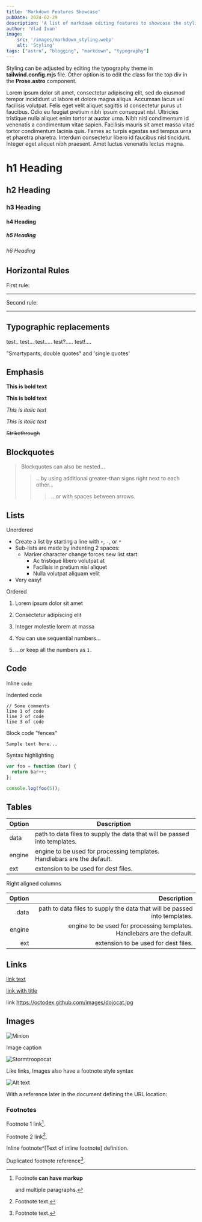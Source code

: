 ```yaml
---
title: 'Markdown Features Showcase'
pubDate: 2024-02-29
description: 'A list of markdown editing features to showcase the styling use alongside the given usage examples'
author: 'Vlad Ivan'
image:
    src: '/images/markdown_styling.webp'
    alt: 'Styling'
tags: ["astro", "blogging", "markdown", "typography"]
---
```

Styling can be adjusted by editing the typography theme in **tailwind.config.mjs** file. Other option is to edit the class for the top div in the **Prose.astro**  component.

Lorem ipsum dolor sit amet, consectetur adipiscing elit, sed do eiusmod tempor incididunt ut labore et dolore magna aliqua. Accumsan lacus vel facilisis volutpat. Felis eget velit aliquet sagittis id consectetur purus ut faucibus. Odio eu feugiat pretium nibh ipsum consequat nisl. Ultricies tristique nulla aliquet enim tortor at auctor urna. Nibh nisl condimentum id venenatis a condimentum vitae sapien. Facilisis mauris sit amet massa vitae tortor condimentum lacinia quis. Fames ac turpis egestas sed tempus urna et pharetra pharetra. Interdum consectetur libero id faucibus nisl tincidunt. Integer eget aliquet nibh praesent. Amet luctus venenatis lectus magna.

# h1 Heading
## h2 Heading
### h3 Heading
#### h4 Heading
##### h5 Heading
###### h6 Heading


## Horizontal Rules
First rule:
___

Second rule:
***


## Typographic replacements

test.. test... test..... test?..... test!....

"Smartypants, double quotes" and 'single quotes'


## Emphasis

**This is bold text**

__This is bold text__

*This is italic text*

_This is italic text_

~~Strikethrough~~


## Blockquotes


> Blockquotes can also be nested...
>> ...by using additional greater-than signs right next to each other...
> > > ...or with spaces between arrows.


## Lists

Unordered

+ Create a list by starting a line with `+`, `-`, or `*`
+ Sub-lists are made by indenting 2 spaces:
  - Marker character change forces new list start:
    * Ac tristique libero volutpat at
    + Facilisis in pretium nisl aliquet
    - Nulla volutpat aliquam velit
+ Very easy!

Ordered

1. Lorem ipsum dolor sit amet
2. Consectetur adipiscing elit
3. Integer molestie lorem at massa


1. You can use sequential numbers...
1. ...or keep all the numbers as `1.`


## Code

Inline `code`

Indented code

    // Some comments
    line 1 of code
    line 2 of code
    line 3 of code


Block code "fences"

```
Sample text here...
```

Syntax highlighting

``` js
var foo = function (bar) {
  return bar++;
};

console.log(foo(5));
```

## Tables

| Option | Description |
| ------ | ----------- |
| data   | path to data files to supply the data that will be passed into templates. |
| engine | engine to be used for processing templates. Handlebars are the default. |
| ext    | extension to be used for dest files. |

Right aligned columns

| Option | Description |
| ------:| -----------:|
| data   | path to data files to supply the data that will be passed into templates. |
| engine | engine to be used for processing templates. Handlebars are the default. |
| ext    | extension to be used for dest files. |


## Links

[link text](https://octodex.github.com/images/minion.png)

[link with title](https://octodex.github.com/images/stormtroopocat.jpg "title text!")

link https://octodex.github.com/images/dojocat.jpg 


## Images

![Minion](https://octodex.github.com/images/minion.png)
<figcaption>Image caption</figcaption>

![Stormtroopocat](https://octodex.github.com/images/stormtroopocat.jpg "The Stormtroopocat")

Like links, Images also have a footnote style syntax

![Alt text][id]

With a reference later in the document defining the URL location:

[id]: https://octodex.github.com/images/dojocat.jpg  "The Dojocat"


### Footnotes

Footnote 1 link[^first].

Footnote 2 link[^second].

Inline footnote^[Text of inline footnote] definition.

Duplicated footnote reference[^second].

[^first]: Footnote **can have markup**

    and multiple paragraphs.

[^second]: Footnote text.

